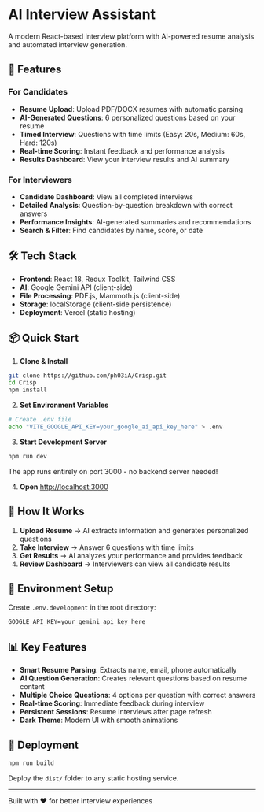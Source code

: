 # AI Interview Assistant

A modern React-based interview platform with AI-powered resume analysis and automated interview generation.

## 🚀 Features

### For Candidates
- **Resume Upload**: Upload PDF/DOCX resumes with automatic parsing
- **AI-Generated Questions**: 6 personalized questions based on your resume
- **Timed Interview**: Questions with time limits (Easy: 20s, Medium: 60s, Hard: 120s)
- **Real-time Scoring**: Instant feedback and performance analysis
- **Results Dashboard**: View your interview results and AI summary

### For Interviewers
- **Candidate Dashboard**: View all completed interviews
- **Detailed Analysis**: Question-by-question breakdown with correct answers
- **Performance Insights**: AI-generated summaries and recommendations
- **Search & Filter**: Find candidates by name, score, or date

## 🛠️ Tech Stack

- **Frontend**: React 18, Redux Toolkit, Tailwind CSS
- **AI**: Google Gemini API (client-side)
- **File Processing**: PDF.js, Mammoth.js (client-side)
- **Storage**: localStorage (client-side persistence)
- **Deployment**: Vercel (static hosting)

## 📦 Quick Start

1. **Clone & Install**
```bash
git clone https://github.com/ph03iA/Crisp.git
cd Crisp
npm install
```

2. **Set Environment Variables**
```bash
# Create .env file
echo "VITE_GOOGLE_API_KEY=your_google_ai_api_key_here" > .env
```

3. **Start Development Server**
```bash
npm run dev
```

The app runs entirely on port 3000 - no backend server needed!

4. **Open** [http://localhost:3000](http://localhost:3000)

## 🎯 How It Works

1. **Upload Resume** → AI extracts information and generates personalized questions
2. **Take Interview** → Answer 6 questions with time limits
3. **Get Results** → AI analyzes your performance and provides feedback
4. **Review Dashboard** → Interviewers can view all candidate results

## 🔧 Environment Setup

Create `.env.development` in the root directory:
```
GOOGLE_API_KEY=your_gemini_api_key_here
```

## 📊 Key Features

- **Smart Resume Parsing**: Extracts name, email, phone automatically
- **AI Question Generation**: Creates relevant questions based on resume content
- **Multiple Choice Questions**: 4 options per question with correct answers
- **Real-time Scoring**: Immediate feedback during interview
- **Persistent Sessions**: Resume interviews after page refresh
- **Dark Theme**: Modern UI with smooth animations

## 🚀 Deployment

```bash
npm run build
```

Deploy the `dist/` folder to any static hosting service.

---

Built with ❤️ for better interview experiences